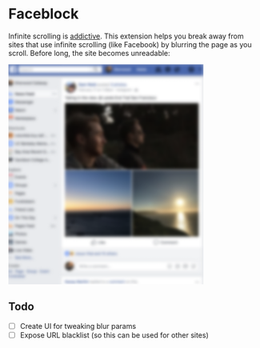 # Faceblock

Infinite scrolling is [addictive](https://medium.com/startup-grind/infinite-scroll-the-webs-slot-machine-c18c2502d5c1). This extension helps you break away from sites that use infinite scrolling (like Facebook) by blurring the page as you scroll. Before long, the site becomes unreadable:

![demo](static/screenshot.png)

## Todo

- [ ] Create UI for tweaking blur params
- [ ] Expose URL blacklist (so this can be used for other sites)
